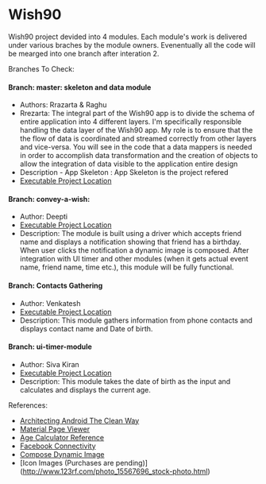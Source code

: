 # Wish90

Wish90 project devided into 4 modules. Each module's work is delivered under various braches by the module owners. 
Evenentually all the code will be mearged into one branch after interation 2. 

Branches To Check:
#### Branch: master: skeleton and data module 
+ Authors: Rrazarta & Raghu
+ Rrezarta: The integral part of the Wish90 app is to divide the schema of entire application into 4 different layers. I'm specifically responsible handling the data layer of the Wish90 app. My role is to ensure that the the flow of data is coordinated and streamed correctly from other layers and vice-versa. You will see in the code that a data mappers is needed in order to accomplish data transformation and the creation of objects to allow the integration of data visible to the application entire design 
+ Description - App Skeleton : App Skeleton is the project refered  
+ [Executable Project Location](https://github.com/visumagic/wish90/tree/master/Wish90App/wish90-android-mvp)

#### Branch: convey-a-wish:  
+ Author: Deepti
+ [Executable Project Location](https://github.com/visumagic/wish90/tree/convey-a-wish-module/Wish90App/android)
+ Description: 
The module is built using a driver which accepts friend name and displays a notification showing that friend has a birthday. When user clicks the notification a dynamic image is composed. After integration with UI timer and other modules (when it gets actual event name, friend name, time etc.), this module will be fully functional. 

#### Branch: Contacts Gathering
+ Author: Venkatesh 
+ [Executable Project Location](https://github.com/visumagic/wish90/tree/contacts-module/Wish90App/android-contacts-app-module/mobile)
+ Description:
This module gathers information from phone contacts and displays contact name and Date of birth.

#### Branch: ui-timer-module
+ Author: Siva Kiran
+ [Executable Project Location](https://github.com/visumagic/wish90/tree/ui-timer-module/Wish90App/agecalculatorapp)
+ Description:
This module takes the date of birth as the input and calculates and displays the current age. 

References:
+ [Architecting Android The Clean Way](http://fernandocejas.com/2014/09/03/architecting-android-the-clean-way/)
+ [Material Page Viewer](https://github.com/florent37/MaterialViewPager)
+ [Age Calculator Reference](http://freeprojectscode.com/android-projects/age-calculator/814/)
+ [Facebook Connectivity](http://stackoverflow.com/questions/6236251/android-get-facebook-friends-list)
+ [Compose Dynamic Image](https://gist.github.com/andrei-mak/8573359)
+ [Icon Images (Purchases are pending)] (http://www.123rf.com/photo_15567696_stock-photo.html)


